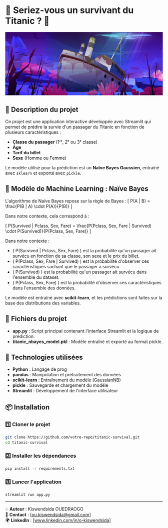 # 🌊 Seriez-vous un survivant du Titanic ? 🚢

![Bannière](banner.jpg)

## 📝 Description du projet  
Ce projet est une application interactive développée avec Streamlit qui permet de prédire la survie d'un passager du Titanic en fonction de plusieurs caractéristiques :  
- **Classe du passager** (1ʳᵉ, 2ᵉ ou 3ᵉ classe)  
- **Âge**  
- **Tarif du billet**  
- **Sexe** (Homme ou Femme)  

Le modèle utilisé pour la prédiction est un **Naïve Bayes Gaussien**, entraîné avec `sklearn` et exporté avec `pickle`.  

## 🎯 Modèle de Machine Learning : Naïve Bayes  
L'algorithme de Naïve Bayes repose sur la règle de Bayes : 
\[ P(A | B) = \frac{P(B | A) \cdot P(A)}{P(B)} \]

Dans notre contexte, cela correspond à :

\[ P(Survived | Pclass, Sex, Fare) = \frac{P(Pclass, Sex, Fare | Survived) \cdot P(Survived)}{P(Pclass, Sex, Fare)} \] 


Dans notre contexte :  
- \( P(Survived | Pclass, Sex, Fare) \) est la probabilité qu'un passager ait survécu en fonction de sa classe, son sexe et le prix du billet.  
- \( P(Pclass, Sex, Fare | Survived) \) est la probabilité d'observer ces caractéristiques sachant que le passager a survécu.  
- \( P(Survived) \) est la probabilité qu'un passager ait survécu dans l'ensemble du dataset.  
- \( P(Pclass, Sex, Fare) \) est la probabilité d'observer ces caractéristiques dans l'ensemble des données.  

Le modèle est entraîné avec **scikit-learn**, et les prédictions sont faites sur la base des distributions des variables.  

## 📂 Fichiers du projet

- **app.py** : Script principal contenant l'interface Streamlit et la logique de prédiction.
- **titanic_nbayes_model.pkl** : Modèle entraîné et exporté au format pickle.

## 🔧 Technologies utilisées

- **Python** : Langage de prog
- **pandas** : Manipulation et prétraitement des données
- **scikit-learn** : Entraînement du modèle (GaussianNB)
- **pickle** : Sauvegarde et chargement du modèle
- **Streamlit** : Développement de l'interface utilisateur

## 📦 Installation

### 1️⃣ Cloner le projet
```bash
git clone https://github.com/votre-repo/titanic-survival.git
cd titanic-survival
```

### 2️⃣ Installer les dépendances
```bash
pip install -r requirements.txt
```

### 3️⃣ Lancer l'application
```bash
streamlit run app.py
```

---
💡 **Auteur** : Kiswendsida OUEDRAOGO  
📧 **Contact** : [ou.kiswendsida@gmail.com]  
🌍 **LinkedIn** : [www.linkedin.com/in/o-kiswendsida]  


